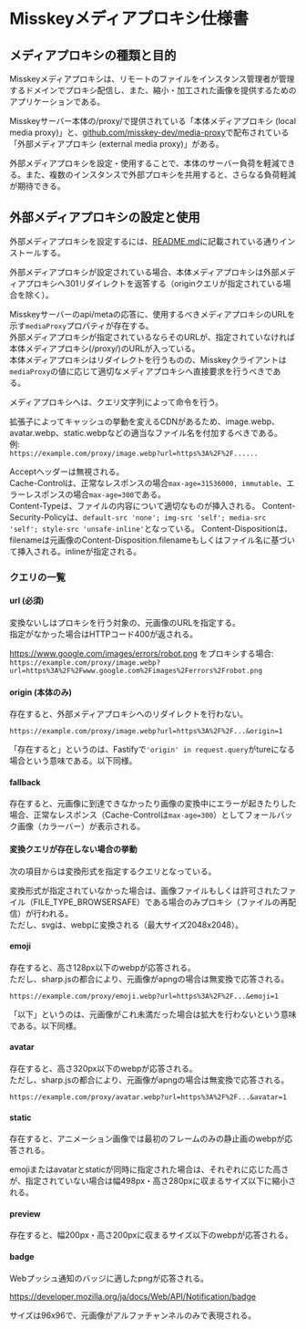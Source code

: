 # Misskeyメディアプロキシ仕様書

## メディアプロキシの種類と目的
Misskeyメディアプロキシは、リモートのファイルをインスタンス管理者が管理するドメインでプロキシ配信し、また、縮小・加工された画像を提供するためのアプリケーションである。

Misskeyサーバー本体の/proxy/で提供されている「本体メディアプロキシ (local media proxy)」と、[github.com/misskey-dev/media-proxy](https://github.com/misskey-dev/media-proxy)で配布されている「外部メディアプロキシ (external media proxy)」がある。

外部メディアプロキシを設定・使用することで、本体のサーバー負荷を軽減できる。また、複数のインスタンスで外部プロキシを共用すると、さらなる負荷軽減が期待できる。

## 外部メディアプロキシの設定と使用
外部メディアプロキシを設定するには、[README.md](./README.md)に記載されている通りインストールする。

外部メディアプロキシが設定されている場合、本体メディアプロキシは外部メディアプロキシへ301リダイレクトを返答する（originクエリが指定されている場合を除く）。

Misskeyサーバーのapi/metaの応答に、使用するべきメディアプロキシのURLを示す`mediaProxy`プロパティが存在する。  
外部メディアプロキシが指定されているならそのURLが、指定されていなければ本体メディアプロキシ(/proxy/)のURLが入っている。  
本体メディアプロキシはリダイレクトを行うものの、Misskeyクライアントは`mediaProxy`の値に応じて適切なメディアプロキシへ直接要求を行うべきである。

メディアプロキシへは、クエリ文字列によって命令を行う。

拡張子によってキャッシュの挙動を変えるCDNがあるため、image.webp、avatar.webp、static.webpなどの適当なファイル名を付加するべきである。  
例:  
`https://example.com/proxy/image.webp?url=https%3A%2F%2F......`

Acceptヘッダーは無視される。  
Cache-Controlは、正常なレスポンスの場合`max-age=31536000, immutable`、エラーレスポンスの場合`max-age=300`である。  
Content-Typeは、ファイルの内容について適切なものが挿入される。
Content-Security-Policyは、`default-src 'none'; img-src 'self'; media-src 'self'; style-src 'unsafe-inline'`となっている。
Content-Dispositionは、filenameは元画像のContent-Disposition.filenameもしくはファイル名に基づいて挿入される。inlineが指定される。

### クエリの一覧
#### url (必須)
変換ないしはプロキシを行う対象の、元画像のURLを指定する。  
指定がなかった場合はHTTPコード400が返される。

https://www.google.com/images/errors/robot.png をプロキシする場合:  
`https://example.com/proxy/image.webp?url=https%3A%2F%2Fwww.google.com%2Fimages%2Ferrors%2Frobot.png`

#### origin (本体のみ)
存在すると、外部メディアプロキシへのリダイレクトを行わない。

`https://example.com/proxy/image.webp?url=https%3A%2F%2F...&origin=1`

「存在すると」というのは、Fastifyで`'origin' in request.query`がtureになる場合という意味である。以下同様。

#### fallback
存在すると、元画像に到達できなかったり画像の変換中にエラーが起きたりした場合、正常なレスポンス（Cache-Controlは`max-age=300`）としてフォールバック画像（カラーバー）が表示される。

#### 変換クエリが存在しない場合の挙動
次の項目からは変換形式を指定するクエリとなっている。

変換形式が指定されていなかった場合は、画像ファイルもしくは許可されたファイル（FILE_TYPE_BROWSERSAFE）である場合のみプロキシ（ファイルの再配信）が行われる。  
ただし、svgは、webpに変換される（最大サイズ2048x2048）。

#### emoji
存在すると、高さ128px以下のwebpが応答される。  
ただし、sharp.jsの都合により、元画像がapngの場合は無変換で応答される。

`https://example.com/proxy/emoji.webp?url=https%3A%2F%2F...&emoji=1`

「以下」というのは、元画像がこれ未満だった場合は拡大を行わないという意味である。以下同様。

#### avatar
存在すると、高さ320px以下のwebpが応答される。  
ただし、sharp.jsの都合により、元画像がapngの場合は無変換で応答される。

`https://example.com/proxy/avatar.webp?url=https%3A%2F%2F...&avatar=1`

#### static
存在すると、アニメーション画像では最初のフレームのみの静止画のwebpが応答される。

emojiまたはavatarとstaticが同時に指定された場合は、それぞれに応じた高さが、指定されていない場合は幅498px・高さ280pxに収まるサイズ以下に縮小される。  

#### preview
存在すると、幅200px・高さ200pxに収まるサイズ以下のwebpが応答される。

#### badge
Webプッシュ通知のバッジに適したpngが応答される。

https://developer.mozilla.org/ja/docs/Web/API/Notification/badge

サイズは96x96で、元画像がアルファチャンネルのみで表現される。
